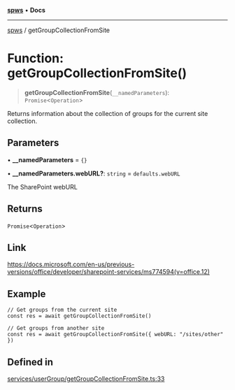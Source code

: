 [**spws**](../README.md) • **Docs**

***

[spws](../globals.md) / getGroupCollectionFromSite

# Function: getGroupCollectionFromSite()

> **getGroupCollectionFromSite**(`__namedParameters`): `Promise`\<`Operation`\>

Returns information about the collection of groups for the current site collection.

## Parameters

• **\_\_namedParameters** = `{}`

• **\_\_namedParameters.webURL?**: `string` = `defaults.webURL`

The SharePoint webURL

## Returns

`Promise`\<`Operation`\>

## Link

https://docs.microsoft.com/en-us/previous-versions/office/developer/sharepoint-services/ms774594(v=office.12)

## Example

```
// Get groups from the current site
const res = await getGroupCollectionFromSite()

// Get groups from another site
const res = await getGroupCollectionFromSite({ webURL: "/sites/other" })

```

## Defined in

[services/userGroup/getGroupCollectionFromSite.ts:33](https://github.com/rlking1985/spws/blob/96ed2330ff15e8f8eb88949aa126d8a29c8f97dc/src/services/userGroup/getGroupCollectionFromSite.ts#L33)
